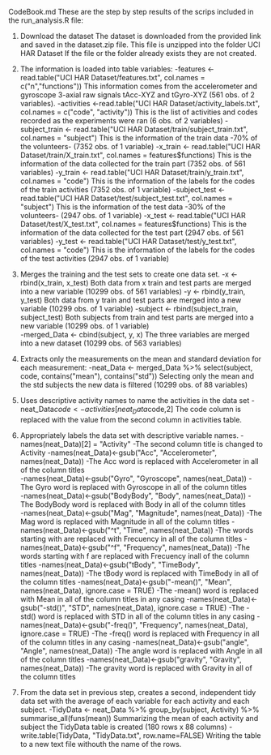 CodeBook.md
These are the step by step results of the scrips included in the run_analysis.R file:

1. Download the dataset
     The dataset is downloaded from the provided link and saved in the dataset.zip file.
     This file is unzipped into the folder UCI HAR Dataset
      If the file or the folder already exists they are not created.

2. The information is loaded into table variables:
     -features <- read.table("UCI HAR Dataset/features.txt", col.names = c("n","functions"))
     	This information comes from the accelerometer and gyroscope 3-axial raw signals tAcc-XYZ 	and tGyro-XYZ (561 obs. of  2 variables). 
     -activities <-read.table("UCI HAR Dataset/activity_labels.txt", col.names = c("code", "activity"))
    	This is the list of activities and codes recorded as the experiments were ran (6 obs. of 2 	variables) 
     -subject_train <- read.table("UCI HAR Dataset/train/subject_train.txt", col.names = "subject")
	This is the information of the train data -70% of the volunteers- (7352 obs. of 1 variable)	
     -x_train <- read.table("UCI HAR Dataset/train/X_train.txt", col.names = features$functions)
	This is the information of the data collected for the train part (7352 obs. of 561 variables)
     -y_train <- read.table("UCI HAR Dataset/train/y_train.txt", col.names = "code")
	This is the information of the labels for the codes of the train activities (7352 obs. of 1 variable)
     -subject_test <- read.table("UCI HAR Dataset/test/subject_test.txt", col.names = "subject")
	This is the information of the test data -30% of the volunteers- (2947 obs. of 1 variable)
     -x_test <- read.table("UCI HAR Dataset/test/X_test.txt", col.names = features$functions)
	This is the information of the data collected for the test part (2947 obs. of 561 variables)
     -y_test <- read.table("UCI HAR Dataset/test/y_test.txt", col.names = "code")
	This is the information of the labels for the codes of the test activities (2947 obs. of 1 variable)


3. Merges the training and the test sets to create one data set.
     -x <- rbind(x_train, x_test)
	Both data from x train and test parts are merged into a new variable (10299 obs. of 561 variables)
     -y <- rbind(y_train, y_test)
	Both data from y train and test parts are merged into a new variable (10299 obs. of 1 variable)
     -subject <- rbind(subject_train, subject_test)
	Both subjects from train and test parts are merged into a new variable (10299 obs. of 1 variable)	
     -merged_Data <- cbind(subject, y, x)
	The three variables are merged into a new dataset (10299 obs. of 563 variables)

4. Extracts only the measurements on the mean and standard deviation for each measurement:
     -neat_Data <- merged_Data %>% select(subject, code, contains("mean"), contains("std"))
	Selecting only the mean and the std subjects the new data is filtered (10299 obs. of 88 variables)

5. Uses descriptive activity names to name the activities in the data set
     -neat_Data$code <- activities[neat_Data$code,2]
	The code column is replaced with the value from the second column in activities table. 

6. Appropriately labels the data set with descriptive variable names.
     -names(neat_Data)[2] = "Activity"
	-The second column title is changed to Activity
     -names(neat_Data)<-gsub("Acc", "Accelerometer", names(neat_Data))
	-The Acc word is replaced with Accelerometer in all of the column titles	
     -names(neat_Data)<-gsub("Gyro", "Gyroscope", names(neat_Data))
	-The Gyro word is replaced with Gyroscope in all of the column titles	
     -names(neat_Data)<-gsub("BodyBody", "Body", names(neat_Data))
	-The BodyBody word is replaced with Body in all of the column titles	
     -names(neat_Data)<-gsub("Mag", "Magnitude", names(neat_Data))
	-The Mag word is replaced with Magnitude in all of the column titles
     -names(neat_Data)<-gsub("^t", "Time", names(neat_Data))
	-The words starting with are replaced with Frecuency in all of the column titles
     -names(neat_Data)<-gsub("^f", "Frequency", names(neat_Data))
	-The words starting with f are replaced with Frecuency inall of the column titles
     -names(neat_Data)<-gsub("tBody", "TimeBody", names(neat_Data))
	-The tBody word is replaced with TimeBody in all of the column titles
     -names(neat_Data)<-gsub("-mean()", "Mean", names(neat_Data), ignore.case = TRUE)
	-The -mean() word is replaced with Mean in all of the column titles in any casing
     -names(neat_Data)<-gsub("-std()", "STD", names(neat_Data), ignore.case = TRUE)
	-The -std() word is replaced with STD in all of the column titles in any casing
     -names(neat_Data)<-gsub("-freq()", "Frequency", names(neat_Data), ignore.case = TRUE)
	-The -freq() word is replaced with Frequency in all of the column titles in any casing
     -names(neat_Data)<-gsub("angle", "Angle", names(neat_Data))
	-The angle word is replaced with Angle in all of the column titles
     -names(neat_Data)<-gsub("gravity", "Gravity", names(neat_Data))
	-The gravity word is replaced with Gravity in all of the column titles
		
7. From the data set in previous step, creates a second, independent tidy data set with the average of each variable for each activity and each subject.
     -TidyData <- neat_Data %>%
        group_by(subject, Activity) %>%
        summarise_all(funs(mean))
	Summarizing the mean of each activity and subject the TidyData table is created (180 rows x 88 columns)
     -write.table(TidyData, "TidyData.txt", row.name=FALSE)
	Writing the table to a new text file withouth the name of the rows.